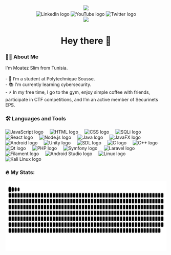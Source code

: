 <div align="center">

  <img height="150" src="https://media2.giphy.com/media/v1.Y2lkPTc5MGI3NjExOGZ4MDJsZ2hudml6N3dpeGJmdjVyazdqczJ5dW9lcm04cGR3a2U1dyZlcD12MV9pbnRlcm5hbF9naWZfYnlfaWQmY3Q9Zw/fLY5y0sE9WaFCfwWpC/giphy.gif" />

</div>

<div align="center">

  <img src="https://img.shields.io/static/v1?message=LinkedIn&logo=linkedin&label=&color=0077B5&logoColor=white&labelColor=&style=for-the-badge" height="25" alt="LinkedIn logo" />

  <img src="https://img.shields.io/static/v1?message=YouTube&logo=youtube&label=&color=FF0000&logoColor=white&labelColor=&style=for-the-badge" height="25" alt="YouTube logo" />

  <img src="https://img.shields.io/static/v1?message=Twitter&logo=twitter&label=&color=1DA1F2&logoColor=white&labelColor=&style=for-the-badge" height="25" alt="Twitter logo" />

</div>

<div align="center">

  <img src="https://media2.giphy.com/media/v1.Y2lkPTc5MGI3NjExa2ZweXQzem56NTBlZGtwaHM2MjY1b3htY2RkN29nMG1iZnozeWZ4cSZlcD12MV9pbnRlcm5hbF9naWZfYnlfaWQmY3Q9Zw/iuY35gP6MSkKXufAM6/giphy.gif" />

</div>

<h1 align="center">Hey there 👋</h1>

<h3 align="left">👩‍💻 About Me</h3>

<p align="left">I'm Moatez Slim from Tunisia.<br><br>- 🔭 I’m a student at Polytechnique Sousse.<br>- 📚 I'm currently learning cybersecurity.<br>- ⚡ In my free time, I go to the gym, enjoy simple coffee with friends, participate in CTF competitions, and I’m an active member of Securinets EPS.</p>

<h3 align="left">🛠 Languages and Tools</h3>

<div align="left">

  <img src="https://cdn.jsdelivr.net/gh/devicons/devicon/icons/javascript/javascript-original.svg" height="40" alt="JavaScript logo" />

  <img width="12" />

  <img src="https://cdn.jsdelivr.net/gh/devicons/devicon/icons/html5/html5-original.svg" height="40" alt="HTML logo" />

  <img width="12" />

  <img src="https://cdn.jsdelivr.net/gh/devicons/devicon/icons/css3/css3-original.svg" height="40" alt="CSS logo" />

  <img width="12" />

  <img src="https://cdn.jsdelivr.net/gh/devicons/devicon/icons/sqlite/sqlite-original.svg" height="40" alt="SQLi logo" />

  <img width="12" />

  <img src="https://cdn.jsdelivr.net/gh/devicons/devicon/icons/react/react-original.svg" height="40" alt="React logo" />

  <img width="12" />

  <img src="https://cdn.jsdelivr.net/gh/devicons/devicon/icons/nodejs/nodejs-original.svg" height="40" alt="Node.js logo" />

  <img width="12" />

  <img src="https://cdn.jsdelivr.net/gh/devicons/devicon/icons/java/java-original.svg" height="40" alt="Java logo" />

  <img width="12" />

  <img src="https://cdn.jsdelivr.net/gh/devicons/devicon/icons/java/java-original.svg" height="40" alt="JavaFX logo" />

  <img width="12" />

  <img src="https://cdn.jsdelivr.net/gh/devicons/devicon/icons/android/android-original.svg" height="40" alt="Android logo" />

  <img width="12" />

  <img src="https://cdn.jsdelivr.net/gh/devicons/devicon/icons/unity/unity-original.svg" height="40" alt="Unity logo" />

  <img width="12" />

  <img src="https://cdn.jsdelivr.net/gh/devicons/devicon/icons/sdl/sdl-original.svg" height="40" alt="SDL logo" />

  <img width="12" />

  <img src="https://cdn.jsdelivr.net/gh/devicons/devicon/icons/c/c-original.svg" height="40" alt="C logo" />

  <img width="12" />

  <img src="https://cdn.jsdelivr.net/gh/devicons/devicon/icons/cplusplus/cplusplus-original.svg" height="40" alt="C++ logo" />

  <img width="12" />

  <img src="https://cdn.jsdelivr.net/gh/devicons/devicon/icons/qt/qt-original.svg" height="40" alt="Qt logo" />

  <img width="12" />

  <img src="https://cdn.jsdelivr.net/gh/devicons/devicon/icons/php/php-original.svg" height="40" alt="PHP logo" />

  <img width="12" />

  <img src="https://cdn.jsdelivr.net/gh/devicons/devicon/icons/symfony/symfony-original.svg" height="40" alt="Symfony logo" />

  <img width="12" />

  <img src="https://cdn.jsdelivr.net/gh/devicons/devicon/icons/laravel/laravel-plain.svg" height="40" alt="Laravel logo" />

  <img width="12" />

  <img src="https://cdn.jsdelivr.net/gh/devicons/devicon/icons/filament/filament-original.svg" height="40" alt="Filament logo" />

  <img width="12" />

  <img src="https://cdn.jsdelivr.net/gh/devicons/devicon/icons/androidstudio/androidstudio-original.svg" height="40" alt="Android Studio logo" />

  <img width="12" />

  <img src="https://cdn.jsdelivr.net/gh/devicons/devicon/icons/linux/linux-original.svg" height="40" alt="Linux logo" />

  <img width="12" />

  <img src="https://cdn.jsdelivr.net/gh/devicons/devicon/icons/kali-linux/kali-linux-original.svg" height="40" alt="Kali Linux logo" />

</div>

<h3 align="left">🔥 My Stats:</h3>

<div align="center">

  <img src="https://raw.githubusercontent.com/Platane/snk/output/github-contribution-grid-snake.svg" height="220" alt="streak graph" />

</div>
